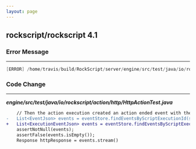 ```yaml
---
layout: page
---
```

## rockscript/rockscript 4.1

### Error Message

---------------------

```java
[ERROR] /home/travis/build/RockScript/server/engine/src/test/java/io/rockscript/action/http/HttpActionTest.java:[46,70] incompatible types: java.util.List<io.rockscript.engine.ExecutionEventJson> cannot be converted to java.util.List<io.rockscript.engine.EventJson>
```

### Code Change

---------------------

***engine/src/test/java/io/rockscript/action/http/HttpActionTest.java***

```diff
    // Then the action execution created an action ended event with the result
-   List<EventJson> events = eventStore.findEventsByScriptExecutionId(scriptExecutionId);
+   List<ExecutionEventJson> events = eventStore.findEventsByScriptExecutionId(scriptExecutionId);
    assertNotNull(events);
    assertFalse(events.isEmpty());
    Response httpResponse = events.stream()
```